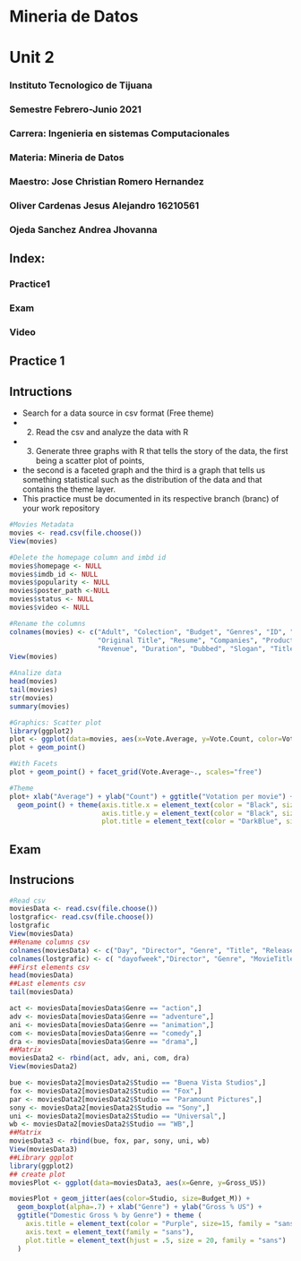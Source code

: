 # Mineria de Datos

# Unit 2

###  Instituto Tecnologico de Tijuana
### Semestre Febrero-Junio 2021
###  Carrera: Ingenieria en sistemas Computacionales
###  Materia: Mineria de Datos
###  Maestro: Jose Christian Romero Hernandez
###   Oliver Cardenas Jesus Alejandro  16210561 
### Ojeda Sanchez Andrea Jhovanna



##  Index:
### Practice1
### Exam
### Video








## Practice 1
## Intructions

- Search for a data source in csv format (Free theme)
-  2. Read the csv and analyze the data with R
- 3. Generate three graphs with R that tells the story of the data, the first being a scatter plot of points,
- the second is a faceted graph and the third is a graph that tells us something statistical such as the distribution of the data and that contains the theme layer.
- This practice must be documented in its respective branch (branc) of your work repository

```r
#Movies Metadata
movies <- read.csv(file.choose())
View(movies)

#Delete the homepage column and imbd id
movies$homepage <- NULL
movies$imdb_id <- NULL
movies$popularity <- NULL
movies$poster_path <-NULL
movies$status <- NULL
movies$video <- NULL

#Rename the columns
colnames(movies) <- c("Adult", "Colection", "Budget", "Genres", "ID", "Original Languaje", 
                      "Original Title", "Resume", "Companies", "Production Countries", "Release date", 
                      "Revenue", "Duration", "Dubbed", "Slogan", "Title", "Vote.Average", "Vote.Count")
View(movies)

#Analize data
head(movies)
tail(movies)
str(movies)
summary(movies)

#Graphics: Scatter plot
library(ggplot2)
plot <- ggplot(data=movies, aes(x=Vote.Average, y=Vote.Count, color=Vote.Average))
plot + geom_point()

#With Facets
plot + geom_point() + facet_grid(Vote.Average~., scales="free")

#Theme
plot+ xlab("Average") + ylab("Count") + ggtitle("Votation per movie") + 
  geom_point() + theme(axis.title.x = element_text(color = "Black", size=17), 
                       axis.title.y = element_text(color = "Black", size=17), 
                       plot.title = element_text(color = "DarkBlue", size = 20, family = "Courier"))
```

## Exam
## Instrucions

```r
#Read csv
moviesData <- read.csv(file.choose())
lostgrafic<- read.csv(file.choose())
lostgrafic
View(moviesData)
##Rename columns csv 
colnames(moviesData) <- c("Day", "Director", "Genre", "Title", "Release Date", "Studio", "Adjusted_GrossM", "Budget_M", "GrossM", "ImDb_Rating", "Movie_Lens_Rating", "OverseasM", "Overseas", "ProfitM", "Profit", "Runtime(min)", "USM", "Gross_US")
colnames(lostgrafic) <- c( "dayofweek","Director", "Genre", "MovieTitle", "ReleaseDate","Studio","adjustedGrossmillions" ,"Budgetmillions","Grossmillions" ,"IMDBRating"," MovieLens","overseasmillions","overseas","profitmillions","profit","runtimemillions","usmillions","GrossUS")
##First elements csv
head(moviesData)
##Last elements csv
tail(moviesData)

act <- moviesData[moviesData$Genre == "action",]
adv <- moviesData[moviesData$Genre == "adventure",]
ani <- moviesData[moviesData$Genre == "animation",]
com <- moviesData[moviesData$Genre == "comedy",]
dra <- moviesData[moviesData$Genre == "drama",]
##Matrix
moviesData2 <- rbind(act, adv, ani, com, dra)
View(moviesData2)

bue <- moviesData2[moviesData2$Studio == "Buena Vista Studios",]
fox <- moviesData2[moviesData2$Studio == "Fox",]
par <- moviesData2[moviesData2$Studio == "Paramount Pictures",]
sony <- moviesData2[moviesData2$Studio == "Sony",]
uni <- moviesData2[moviesData2$Studio == "Universal",]
wb <- moviesData2[moviesData2$Studio == "WB",]
##Matrix
moviesData3 <- rbind(bue, fox, par, sony, uni, wb)
View(moviesData3)
##Library ggplot
library(ggplot2)
## create plot
moviesPlot <- ggplot(data=moviesData3, aes(x=Genre, y=Gross_US))

moviesPlot + geom_jitter(aes(color=Studio, size=Budget_M)) + 
  geom_boxplot(alpha=.7) + xlab("Genre") + ylab("Gross % US") + 
  ggtitle("Domestic Gross % by Genre") + theme (
    axis.title = element_text(color = "Purple", size=15, family = "sans"),
    axis.text = element_text(family = "sans"),
    plot.title = element_text(hjust = .5, size = 20, family = "sans")
  ) 
```

